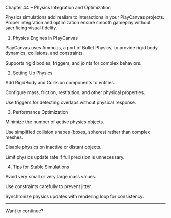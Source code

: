 Chapter 44 – Physics Integration and Optimization

Physics simulations add realism to interactions in your PlayCanvas projects. Proper integration and optimization ensure smooth gameplay without sacrificing visual fidelity.

1. Physics Engines in PlayCanvas

PlayCanvas uses Ammo.js, a port of Bullet Physics, to provide rigid body dynamics, collisions, and constraints.

Supports rigid bodies, triggers, and joints for complex behaviors.


2. Setting Up Physics

Add RigidBody and Collision components to entities.

Configure mass, friction, restitution, and other physical properties.

Use triggers for detecting overlaps without physical response.


3. Performance Optimization

Minimize the number of active physics objects.

Use simplified collision shapes (boxes, spheres) rather than complex meshes.

Disable physics on inactive or distant objects.

Limit physics update rate if full precision is unnecessary.


4. Tips for Stable Simulations

Avoid very small or very large mass values.

Use constraints carefully to prevent jitter.

Synchronize physics updates with rendering loop for consistency.



---

Want to continue?

